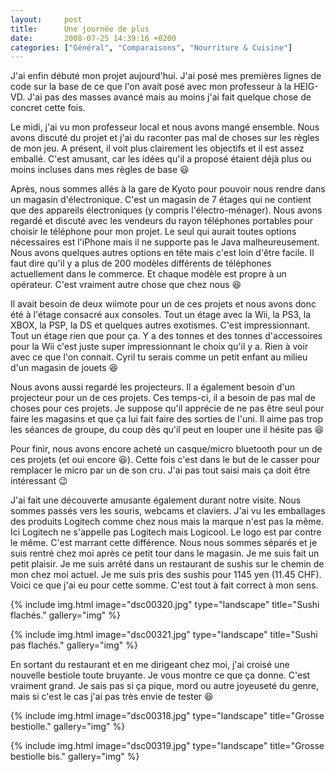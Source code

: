 ```yaml
---
layout:     post
title:      Une journée de plus
date:       2008-07-25 14:39:16 +0200
categories: ["Général", "Comparaisons", "Nourriture & Cuisine"]
---
```


J'ai enfin débuté mon projet aujourd'hui. J'ai posé mes premières lignes de code sur la base de ce que l'on avait
posé avec mon professeur à la HEIG-VD. J'ai pas des masses avancé mais au moins j'ai fait quelque chose de concret
cette fois.

<!--more-->

Le midi, j'ai vu mon professeur local et nous avons mangé ensemble. Nous avons discuté du projet et j'ai du
raconter pas mal de choses sur les règles de mon jeu. A présent, il voit plus clairement les objectifs et il est
assez emballé. C'est amusant, car les idées qu'il a proposé étaient déjà plus ou moins incluses dans mes règles de
base :smiley:

Après, nous sommes allés à la gare de Kyoto pour pouvoir nous rendre dans un magasin d'électronique. C'est un
magasin de 7 étages qui ne contient que des appareils électroniques (y compris l'électro-ménager). Nous avons
regardé et discuté avec les vendeurs du rayon téléphones portables pour choisir le téléphone pour mon projet. Le
seul qui aurait toutes options nécessaires est l'iPhone mais il ne supporte pas le Java malheureusement. Nous avons
quelques autres options en tête mais c'est loin d'être facile. Il faut dire qu'il y a plus de 200 modèles
différents de téléphones actuellement dans le commerce. Et chaque modèle est propre à un opérateur. C'est vraiment
autre chose que chez nous :laughing:

Il avait besoin de deux wiimote pour un de ces projets et nous avons donc été à l'étage consacré aux consoles. Tout
un étage avec la Wii, la PS3, la XBOX, la PSP, la DS et quelques autres exotismes. C'est impressionnant. Tout un
étage rien que pour ça. Y a des tonnes et des tonnes d'accessoires pour la Wii c'est juste super impressionnant le
choix qu'il y a. Rien à voir avec ce que l'on connait. Cyril tu serais comme un petit enfant au milieu d'un magasin
de jouets :laughing:

Nous avons aussi regardé les projecteurs. Il a également besoin d'un projecteur pour un de ces projets. Ces
temps-ci, il a besoin de pas mal de choses pour ces projets. Je suppose qu'il apprécie de ne pas être seul pour
faire les magasins et que ça lui fait faire des sorties de l'uni. Il aime pas trop les séances de groupe, du coup
dès qu'il peut en louper une il hésite pas :laughing:

Pour finir, nous avons encore acheté un casque/micro bluetooth pour un de ces projets (et oui encore :laughing:). Cette
fois c'est dans le but de le casser pour remplacer le micro par un de son cru. J'ai pas tout saisi mais ça doit
être intéressant :wink:

J'ai fait une découverte amusante également durant notre visite. Nous sommes passés vers les souris, webcams et
claviers. J'ai vu les emballages des produits Logitech comme chez nous mais la marque n'est pas la même. Ici
Logitech ne s'appelle pas Logitech mais Logicool. Le logo est par contre le même. C'est marrant cette différence.
Nous nous sommes séparés et je suis rentré chez moi après ce petit tour dans le magasin. Je me suis fait un petit
plaisir. Je me suis arrêté dans un restaurant de sushis sur le chemin de mon chez moi actuel. Je me suis pris des
sushis pour 1145 yen (11.45 CHF). Voici ce que j'ai eu pour cette somme. C'est tout à fait correct à mon sens.

<!-- /assets/images/posts/2008-07-25-une-journee-de-plus/dsc00320.jpg -->
{% include img.html
    image="dsc00320.jpg"
    type="landscape"
    title="Sushi flachés."
    gallery="img"
%}

<!-- /assets/images/posts/2008-07-25-une-journee-de-plus/dsc00321.jpg -->
{% include img.html
    image="dsc00321.jpg"
    type="landscape"
    title="Sushi pas flachés."
    gallery="img"
%}

En sortant du restaurant et en me dirigeant chez moi, j'ai croisé une nouvelle bestiole toute bruyante. Je vous
montre ce que ça donne. C'est vraiment grand. Je sais pas si ça pique, mord ou autre joyeuseté du genre, mais si
c'est le cas j'ai pas très envie de tester :laughing:

<!-- /assets/images/posts/2008-07-25-une-journee-de-plus/dsc00318.jpg -->
{% include img.html
    image="dsc00318.jpg"
    type="landscape"
    title="Grosse bestiolle."
    gallery="img"
%}

<!-- /assets/images/posts/2008-07-25-une-journee-de-plus/dsc00319.jpg -->
{% include img.html
    image="dsc00319.jpg"
    type="landscape"
    title="Grosse bestiolle bis."
    gallery="img"
%}

